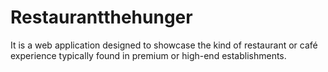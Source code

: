 # Restaurantthehunger
It is a web application designed to showcase the kind of restaurant or café experience typically found in premium or high-end establishments.
